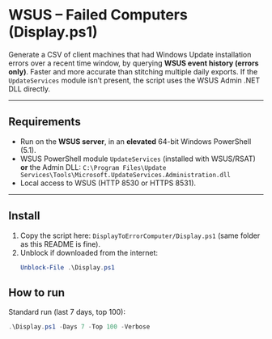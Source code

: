 # WSUS – Failed Computers (Display.ps1)
Generate a CSV of client machines that had Windows Update installation errors over a recent time window, by querying **WSUS event history (errors only)**. Faster and more accurate than stitching multiple daily exports. If the `UpdateServices` module isn’t present, the script uses the WSUS Admin .NET DLL directly.

---

## Requirements

- Run on the **WSUS server**, in an **elevated** 64-bit Windows PowerShell (5.1).
- WSUS PowerShell module `UpdateServices` (installed with WSUS/RSAT) **or** the Admin DLL:
  `C:\Program Files\Update Services\Tools\Microsoft.UpdateServices.Administration.dll`
- Local access to WSUS (HTTP 8530 or HTTPS 8531).

---

## Install

1. Copy the script here: `DisplayToErrorComputer/Display.ps1` (same folder as this README is fine).
2. Unblock if downloaded from the internet:
   ```powershell
   Unblock-File .\Display.ps1
   ```
   
## How to run
Standard run (last 7 days, top 100):
   ```powershell
   .\Display.ps1 -Days 7 -Top 100 -Verbose
   ```